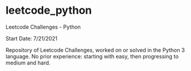 # leetcode_python
Leetcode Challenges - Python

Start Date: 7/21/2021

Repository of Leetcode Challenges, worked on or solved in the Python 3 language.
No prior experience: starting with easy, then progressing to medium and hard.
